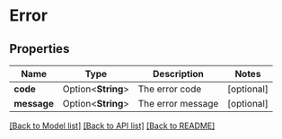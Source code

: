 # Error

## Properties

Name | Type | Description | Notes
------------ | ------------- | ------------- | -------------
**code** | Option<**String**> | The error code | [optional]
**message** | Option<**String**> | The error message | [optional]

[[Back to Model list]](../README.md#documentation-for-models) [[Back to API list]](../README.md#documentation-for-api-endpoints) [[Back to README]](../README.md)


